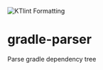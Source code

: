 ![KTlint Formatting](https://github.com/iantal/gradle-parser/workflows/KTlint%20Formatting/badge.svg)

# gradle-parser

Parse gradle dependency tree
